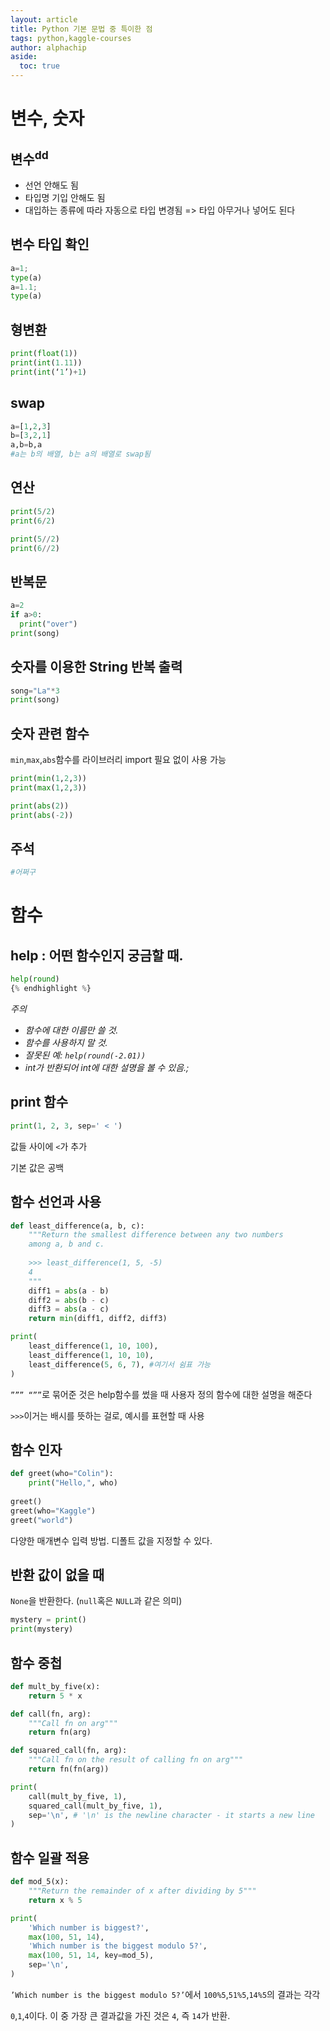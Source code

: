 ```yaml
---
layout: article
title: Python 기본 문법 중 특이한 점
tags: python,kaggle-courses
author: alphachip
aside:
  toc: true
---
```

# 변수, 숫자

## 변수<sup>dd</sup>
* 선언 안해도 됨
* 타입명 기입 안해도 됨
* 대입하는 종류에 따라 자동으로 타입 변경됨 => 타입 아무거나 넣어도 된다

## 변수 타입 확인
```python
a=1;
type(a)
a=1.1;
type(a)
```

## 형변환
```python
print(float(1))
print(int(1.11))
print(int(‘1’)+1)
```

## swap
```python
a=[1,2,3]
b=[3,2,1]
a,b=b,a
#a는 b의 배열, b는 a의 배열로 swap됨
```

## 연산
```python
print(5/2)
print(6/2)

print(5//2)
print(6//2)
```

## 반복문
```python
a=2
if a>0:
  print("over")
print(song)
```

## 숫자를 이용한 String 반복 출력
```python
song="La"*3
print(song)
```

## 숫자 관련 함수
`min`,`max`,`abs`함수를 라이브러리 import 필요 없이 사용 가능
```python
print(min(1,2,3))
print(max(1,2,3))

print(abs(2))
print(abs(-2))
```

## 주석
```python
#어쩌구
```


# 함수

## help : 어떤 함수인지 궁금할 때.
```python
help(round)
{% endhighlight %}
```

*주의*
* *함수에 대한 이름만 쓸 것.*
* *함수를 사용하지 말 것.*
* *잘못된 예: `help(round(-2.01))`*
* *int가 반환되어 int에 대한 설명을 볼 수 있음.;*

## print 함수
```python
print(1, 2, 3, sep=' < ')
```
값들 사이에 `<`가 추가

기본 값은 공백

## 함수 선언과 사용
```python
def least_difference(a, b, c):
    """Return the smallest difference between any two numbers
    among a, b and c.
    
    >>> least_difference(1, 5, -5)
    4
    """
    diff1 = abs(a - b)
    diff2 = abs(b - c)
    diff3 = abs(a - c)
    return min(diff1, diff2, diff3)

print(
    least_difference(1, 10, 100),
    least_difference(1, 10, 10),
    least_difference(5, 6, 7), #여기서 쉼표 가능
)
```
`””” “””`로 묶어준 것은 help함수를 썼을 때 사용자 정의 함수에 대한 설명을 해준다

`>>>`이거는 배시를 뜻하는 걸로, 예시를 표현할 때 사용

## 함수 인자
```python
def greet(who="Colin"):
    print("Hello,", who)
    
greet()
greet(who="Kaggle")
greet("world")
```
다양한 매개변수 입력 방법. 디폴트 값을 지정할 수 있다.

## 반환 값이 없을 때
`None`을 반환한다. (`null`혹은 `NULL`과 같은 의미)
```python
mystery = print()
print(mystery)
```

## 함수 중첩
```python
def mult_by_five(x):
    return 5 * x

def call(fn, arg):
    """Call fn on arg"""
    return fn(arg)

def squared_call(fn, arg):
    """Call fn on the result of calling fn on arg"""
    return fn(fn(arg))

print(
    call(mult_by_five, 1),
    squared_call(mult_by_five, 1), 
    sep='\n', # '\n' is the newline character - it starts a new line
)
```

## 함수 일괄 적용
```python
def mod_5(x):
    """Return the remainder of x after dividing by 5"""
    return x % 5

print(
    'Which number is biggest?',
    max(100, 51, 14),
    'Which number is the biggest modulo 5?',
    max(100, 51, 14, key=mod_5),
    sep='\n',
)
```
`’Which number is the biggest modulo 5?’`에서
`100%5`,`51%5`,`14%5`의 결과는 각각

`0`,`1`,`4`이다. 이 중 가장 큰 결과값을 가진 것은 `4`, 즉 `14`가 반환.


##
